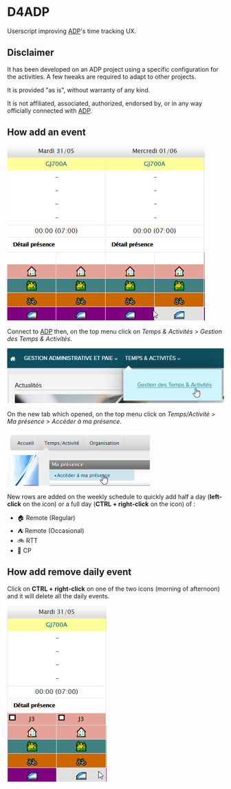 # D4ADP

Userscript improving [ADP](https://www.adp.com/)'s time tracking UX.

## Disclaimer

It has been developed on an ADP project using a specific configuration for the activities. A few tweaks are required to adapt to other projects.

It is provided "as is", without warranty of any kind.

It is not affiliated, associated, authorized, endorsed by, or in any way officially connected with [ADP](https://www.adp.com/).

## How add an event

![Add Demo](./assets/adp_add_demo.gif)

Connect to [ADP](https://hr-services.fr.adp.com/portal-main/portal/#/home) then, on the top menu click on _Temps & Activités_ > _Gestion des Temps & Activités_.

![Menu 1](./assets/adp_menu_1.png)

On the new tab which opened, on the top menu click on _Temps/Activité_ > _Ma présence_ > _Accéder à ma présence_.

![Menu 2](./assets/adp_menu_2.png)

New rows are added on the weekly schedule to quickly add half a day (**left-click** on the icon) or a full day (**CTRL + right-click** on the icon) of : 
- 🏠 Remote (Regular)
- ⛺ Remote (Occasional)
- 🚲 RTT
- 🚄 CP

## How add remove daily event

Click on **CTRL + right-click** on one of the two icons (morning of afternoon) and it will delete all the daily events.

![Delete Demo](./assets/adp_delete_demo.gif)

